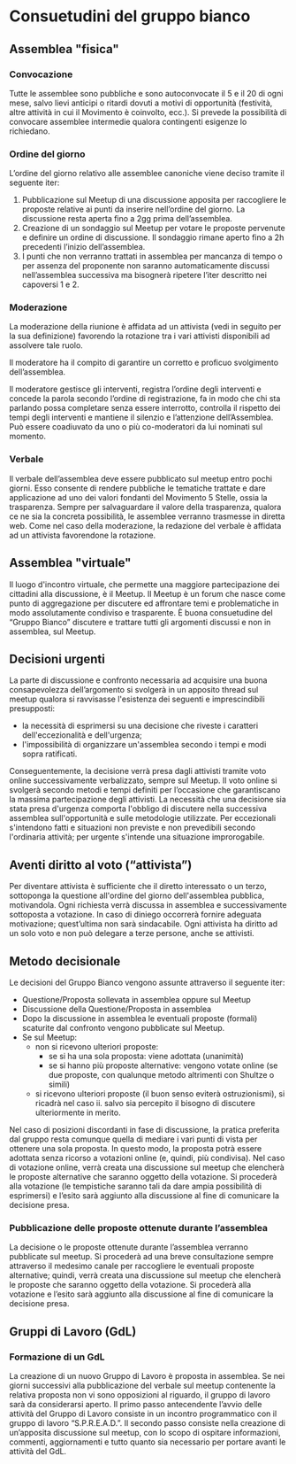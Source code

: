 # Consuetudini del gruppo bianco

## Assemblea "fisica"

### Convocazione

Tutte le assemblee sono pubbliche e sono autoconvocate il 5 e il 20 di ogni mese, salvo lievi anticipi o ritardi dovuti a motivi di opportunità (festività, altre attività in cui il Movimento è coinvolto, ecc.). Si prevede la possibilità di convocare assemblee intermedie qualora contingenti esigenze lo richiedano.

### Ordine del giorno

L’ordine del giorno relativo alle assemblee canoniche viene deciso tramite il seguente iter:

1. Pubblicazione sul Meetup di una discussione apposita per raccogliere le proposte relative ai punti da inserire nell’ordine del giorno. La discussione resta aperta fino a 2gg prima dell’assemblea.
2. Creazione di un sondaggio sul Meetup per votare le proposte pervenute e definire un ordine di discussione. Il sondaggio rimane aperto fino a 2h precedenti l’inizio dell’assemblea.
3. I punti che non verranno trattati in assemblea per mancanza di tempo o per assenza del proponente non saranno automaticamente discussi nell’assemblea successiva ma bisognerà ripetere l’iter descritto nei capoversi 1 e 2.

### Moderazione

La moderazione della riunione è affidata ad un attivista (vedi in seguito per la sua definizione) favorendo la rotazione tra i vari attivisti disponibili ad assolvere tale ruolo.

Il moderatore ha il compito di garantire un corretto e proficuo svolgimento dell’assemblea.

Il moderatore gestisce gli interventi, registra l’ordine degli interventi e concede la parola secondo l’ordine di registrazione, fa in modo che chi sta parlando possa completare senza essere interrotto, controlla il rispetto dei tempi degli interventi e mantiene il silenzio e l’attenzione dell’Assemblea. Può essere coadiuvato da uno o più co-moderatori da lui nominati sul momento.

### Verbale

Il verbale dell’assemblea deve essere pubblicato sul meetup entro pochi giorni. Esso consente di rendere pubbliche le tematiche trattate e dare applicazione ad uno dei valori fondanti del Movimento 5 Stelle, ossia la trasparenza. Sempre per salvaguardare il valore della trasparenza, qualora ce ne sia la concreta possibilità, le assemblee verranno trasmesse in diretta web. Come nel caso della moderazione, la redazione del verbale è affidata ad un attivista favorendone la rotazione.

## Assemblea "virtuale"

Il luogo d'incontro virtuale, che permette una maggiore partecipazione dei cittadini alla discussione, è il Meetup. Il Meetup è un forum che nasce come punto di aggregazione per discutere ed affrontare temi e problematiche in modo assolutamente condiviso e trasparente. È buona consuetudine del “Gruppo Bianco” discutere e trattare tutti gli argomenti discussi e non in assemblea, sul Meetup.

## Decisioni urgenti

La parte di discussione e confronto necessaria ad acquisire una buona consapevolezza dell’argomento si svolgerà in un apposito thread sul meetup qualora si ravvisasse l'esistenza dei seguenti e imprescindibili presupposti:

- la necessità di esprimersi su una decisione che riveste i caratteri dell'eccezionalità e dell'urgenza;
- l'impossibilità di organizzare un'assemblea secondo i tempi e modi sopra ratificati.

Conseguentemente, la decisione verrà presa dagli attivisti tramite voto online successivamente verbalizzato, sempre sul Meetup. Il voto online si svolgerà secondo metodi e tempi definiti per l’occasione che garantiscano la massima partecipazione degli attivisti.
La necessità che una decisione sia stata presa d'urgenza comporta l'obbligo di discutere nella successiva assemblea sull'opportunità e sulle metodologie utilizzate.
Per eccezionali s'intendono fatti e situazioni non previste e non prevedibili secondo l'ordinaria attività; per urgente s'intende una situazione improrogabile.

## Aventi diritto al voto (“attivista”)

Per diventare attivista è sufficiente che il diretto interessato o un terzo, sottoponga la questione all'ordine del giorno dell'assemblea pubblica, motivandola. Ogni richiesta verrà discussa in assemblea e successivamente sottoposta a votazione. In caso di diniego occorrerà fornire adeguata motivazione; quest’ultima non sarà sindacabile.
Ogni attivista ha diritto ad un solo voto e non può delegare a terze persone, anche se attivisti.

## Metodo decisionale

Le decisioni del Gruppo Bianco vengono assunte attraverso il seguente iter:

 - Questione/Proposta sollevata in assemblea oppure sul Meetup
 - Discussione della Questione/Proposta in assemblea
 - Dopo la discussione in assemblea le eventuali proposte (formali) scaturite dal confronto vengono pubblicate sul Meetup.
 - Se sul Meetup:
   - non si ricevono ulteriori proposte:
     - se si ha una sola proposta: viene adottata (unanimità)
     - se si hanno più proposte alternative: vengono votate online (se due proposte, con qualunque metodo altrimenti con Shultze o simili)
   - si ricevono ulteriori proposte (il buon senso eviterà ostruzionismi), si ricadrà nel caso ii. salvo sia percepito il bisogno di discutere ulteriormente in merito.


Nel caso di posizioni discordanti in fase di discussione, la pratica preferita dal gruppo resta comunque quella di mediare i vari punti di vista per ottenere una sola proposta. In questo modo, la proposta potrà essere adottata senza ricorso a votazioni online (e, quindi, più condivisa).
Nel caso di votazione online, verrà creata una discussione sul meetup che elencherà le proposte alternative che saranno oggetto della votazione. Si procederà alla votazione (le tempistiche saranno tali da dare ampia possibilità di esprimersi) e l’esito sarà aggiunto alla discussione al fine di comunicare la decisione presa.

### Pubblicazione delle proposte ottenute durante l’assemblea

La decisione o le proposte ottenute durante l’assemblea verranno pubblicate sul meetup. Si procederà ad una breve consultazione sempre attraverso il medesimo canale per raccogliere le eventuali proposte alternative; quindi, verrà creata una discussione sul meetup che elencherà le proposte che saranno oggetto della votazione. Si procederà alla votazione e l’esito sarà aggiunto alla discussione al fine di comunicare la decisione presa.

## Gruppi di Lavoro (GdL)

### Formazione di un GdL

La creazione di un nuovo Gruppo di Lavoro è proposta in assemblea. Se nei giorni successivi alla pubblicazione del verbale sul meetup contenente la relativa proposta non vi sono opposizioni al riguardo, il gruppo di lavoro sarà da considerarsi aperto. Il primo passo antecendente l’avvio delle attività del Gruppo di Lavoro consiste in un incontro programmatico con il gruppo di lavoro “S.P.R.E.A.D.”.
Il secondo passo consiste nella creazione di un’apposita discussione sul meetup, con lo scopo di ospitare informazioni, commenti, aggiornamenti e tutto quanto sia necessario per portare avanti le attività del GdL.
